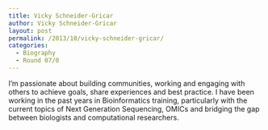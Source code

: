 ```yaml
---
title: Vicky Schneider-Gricar
author: Vicky Schneider-Gricar
layout: post
permalink: /2013/10/vicky-schneider-gricar/
categories:
  - Biography
  - Round 07/0
---
```

I&#8217;m passionate about building communities, working and engaging with others to achieve goals, share experiences and best practice. I have been working in the past years in Bioinformatics training, particularly with the current topics of Next Generation Sequencing, OMICs and bridging the gap between biologists and computational researchers.